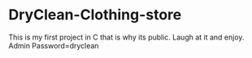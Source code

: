 # DryClean-Clothing-store
This is my first project in C that is why its public. Laugh at it and enjoy. 
Admin Password=dryclean
